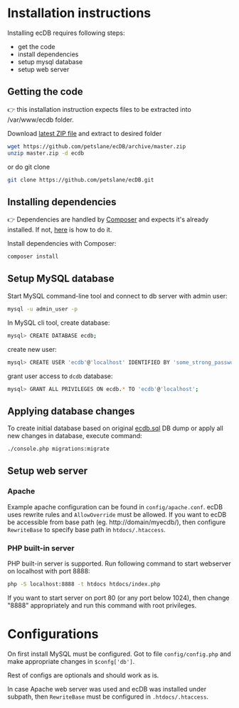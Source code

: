 # Installation instructions

Installing ecDB requires following steps:
* get the code
* install dependencies
* setup mysql database
* setup web server

## Getting the code

:point_right: this installation instruction expects files to be extracted into /var/www/ecdb folder.

Download [latest ZIP file](https://github.com/petslane/ecDB/archive/master.zip) and extract to desired folder
```bash
wget https://github.com/petslane/ecDB/archive/master.zip
unzip master.zip -d ecdb
```
or do git clone
```bash
git clone https://github.com/petslane/ecDB.git
```

## Installing dependencies

:point_right: Dependencies are handled by [Composer](https://getcomposer.org/) and expects it's already installed. If not, [here](https://getcomposer.org/download/) is how to do it.

Install dependencies with Composer:
```bash
composer install
```
## Setup MySQL database

Start MySQL command-line tool and connect to db server with admin user:
```bash
mysql -u admin_user -p
```

In MySQL cli tool, create database:
```bash
mysql> CREATE DATABASE ecdb;
```

create new user:
```bash
mysql> CREATE USER 'ecdb'@'localhost' IDENTIFIED BY 'some_strong_password';
```

grant user access to `dcdb` database:
```bash
mysql> GRANT ALL PRIVILEGES ON ecdb.* TO 'ecdb'@'localhost';
```

## Applying database changes

To create initial database based on original [ecdb.sql](https://github.com/petslane/ecDB/blob/v0.3.0/ecdb.sql) DB dump
or apply all new changes in database, execute command:
```bash
./console.php migrations:migrate
```

## Setup web server

### Apache

Example apache configuration can be found in `config/apache.conf`. ecDB uses rewrite rules and `AllowOverride` must be
allowed. If you want to ecDB be accessible from base path (eg. http://domain/myecdb/), then configure `RewriteBase` to
specify base path in `htdocs/.htaccess`.

### PHP built-in server

PHP built-in server is supported. Run following command to start webserver on localhost with port 8888:
```bash
php -S localhost:8888 -t htdocs htdocs/index.php
```
If you want to start server on port 80 (or any port below 1024), then change "8888" appropriately and run this command with root privileges.

# Configurations

On first install MySQL must be configured. Got to file `config/config.php` and make appropriate changes in `$confg['db']`.

Rest of configs are optionals and should work as is.

In case Apache web server was used and ecDB was installed under subpath, then `RewriteBase` must be configured in `.htdocs/.htaccess`.

